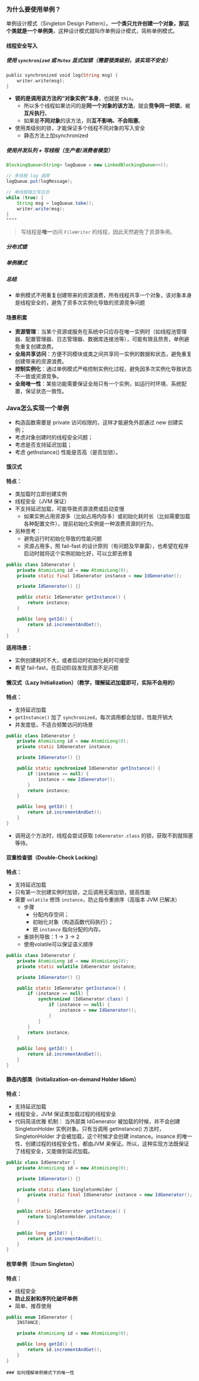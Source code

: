 ### 为什么要使用单例？
单例设计模式（Singleton Design Pattern）。**一个类只允许创建一个对象，那这个类就是一个单例类**，这种设计模式就叫作单例设计模式，简称单例模式。

#### 线程安全写入
##### 使用 `synchronized` 或 `Mutex` 显式加锁（需要锁类级别，该实现不安全）
```rust
public synchronized void log(String msg) {
    writer.write(msg);
}

```
- **锁的是调用该方法的“对象实例”本身**，也就是 `this`。  
	- 所以多个线程如果访问的是**同一个对象的该方法**，就会**竞争同一把锁**，被**互斥执行**。  
	- 如果是**不同对象**的该方法，则**互不影响、不会阻塞**。
- 使用类级别的锁，才能保证多个线程不同对象的写入安全
	- 静态方法上加synchronized
##### 使用并发队列 + 写线程（生产者/消费者模型）
```java
BlockingQueue<String> logQueue = new LinkedBlockingQueue<>();

// 多线程 log 调用
logQueue.put(logMessage);

// 单线程独立写日志
while (true) {
    String msg = logQueue.take();
    writer.write(msg);
}
****

```
>写线程是**唯一**访问 `FileWriter` 的线程，因此天然避免了资源争用。
##### 分布式锁
##### 单例模式

##### 总结
- 单例模式不用重复创建带来的资源浪费，所有线程共享一个对象，该对象本身是线程安全的，避免了资多次实例化导致的资源竞争问题

#### 场景积累
- **资源管理**：当某个资源或服务在系统中只应存在唯一实例时（如线程池管理器、配置管理器、日志管理器、数据库连接池等），可能有限且昂贵，单例避免重复创建浪费。
- **全局共享访问**：方便不同模块或类之间共享同一实例的数据和状态，避免重复创建带来的资源浪费。
- **控制实例化**：通过单例模式严格控制实例化过程，避免因多次实例化导致状态不一致或资源竞争。
- **全局唯一性**：某些功能需要保证全局只有一个实例，如运行时环境、系统配置，保证状态一致性。
### Java怎么实现一个单例
- 构造函数需要是 private 访问权限的，这样才能避免外部通过 new 创建实例；
- 考虑对象创建时的线程安全问题；
- 考虑是否支持延迟加载；
- 考虑 getInstance() 性能是否高（是否加锁）。
#### 饿汉式
**特点：**
- 类加载时立即创建实例
- 线程安全（JVM 保证）
- 不支持延迟加载，可能导致资源浪费或启动变慢
	- 如果实例占用资源多（比如占用内存多）或初始化耗时长（比如需要加载各种配置文件），提前初始化实例是一种浪费资源的行为。
- 另种思考：
	- 避免运行时初始化导致的性能问题
	- 资源占用多，照 fail-fast 的设计原则（有问题及早暴露），也希望在程序启动时就将这个实例初始化好，可以立即去修复
```java
public class IdGenerator {
    private AtomicLong id = new AtomicLong(0);
    private static final IdGenerator instance = new IdGenerator();

    private IdGenerator() {}

    public static IdGenerator getInstance() {
        return instance;
    }

    public long getId() {
        return id.incrementAndGet();
    }
}

```
**适用场景：**
- 实例创建耗时不大，或者启动时初始化耗时可接受
- 希望 fail-fast，在启动阶段发现资源不足问题
#### 懒汉式（Lazy Initialization）（教学，理解延迟加载即可，实际不会用的）
**特点：**
- 支持延迟加载
- `getInstance()` 加了 `synchronized`，每次调用都会加锁，性能开销大
- 并发度低，不适合频繁访问的场景
```java
public class IdGenerator {
    private AtomicLong id = new AtomicLong(0);
    private static IdGenerator instance;

    private IdGenerator() {}

    public static synchronized IdGenerator getInstance() {
        if (instance == null) {
            instance = new IdGenerator();
        }
        return instance;
    }

    public long getId() {
        return id.incrementAndGet();
    }
}

```
- 调用这个方法时，线程会尝试获取 `IdGenerator.class` 的锁，获取不到就阻塞等待。
#### 双重检查锁（Double-Check Locking）
**特点：**
- 支持延迟加载
- 只有第一次创建实例时加锁，之后调用无需加锁，提高性能
- 需要 `volatile` 修饰 `instance`，防止指令重排序（高版本 JVM 已解决）
	- 步骤
		- 分配内存空间；
		- 初始化对象（构造函数代码执行）；
		- 把 `instance` 指向分配的内存。
	- 重排列导致：1 -> 3 -> 2
	- 使用volatile可以保证语义顺序
```java
public class IdGenerator {
    private AtomicLong id = new AtomicLong(0);
    private static volatile IdGenerator instance;

    private IdGenerator() {}

    public static IdGenerator getInstance() {
        if (instance == null) {
            synchronized (IdGenerator.class) {
                if (instance == null) {
                    instance = new IdGenerator();
                }
            }
        }
        return instance;
    }

    public long getId() {
        return id.incrementAndGet();
    }
}


```
#### 静态内部类（Initialization-on-demand Holder Idiom）
**特点：**
- 支持延迟加载
- 线程安全，JVM 保证类加载过程的线程安全
- 代码简洁优雅
机制：
	当外部类 IdGenerator 被加载的时候，并不会创建SingletonHolder 实例对象。只有当调用 getInstance() 方法时，SingletonHolder 才会被加载，这个时候才会创建 instance。insance 的唯一性、创建过程的线程安全性，都由JVM 来保证。所以，这种实现方法既保证了线程安全，又能做到延迟加载。
```java
public class IdGenerator {
    private AtomicLong id = new AtomicLong(0);

    private IdGenerator() {}

    private static class SingletonHolder {
        private static final IdGenerator instance = new IdGenerator();
    }

    public static IdGenerator getInstance() {
        return SingletonHolder.instance;
    }

    public long getId() {
        return id.incrementAndGet();
    }
}

```
#### 枚举单例（Enum Singleton）
**特点：**
- 线程安全
- **防止反射和序列化破坏单例**
- 简单、推荐使用
```java
public enum IdGenerator {
    INSTANCE;

    private AtomicLong id = new AtomicLong(0);

    public long getId() {
        return id.incrementAndGet();
    }
}

```


```
### 如何理解单例模式下的唯一性
